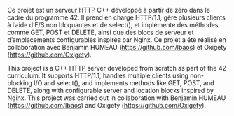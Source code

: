 Ce projet est un serveur HTTP C++ développé à partir de zéro dans le cadre du programme 42.
Il prend en charge HTTP/1.1, gère plusieurs clients à l’aide d’E/S non bloquantes et de select(), et implémente des méthodes comme GET, POST et DELETE, ainsi que des blocs de serveur et d’emplacements configurables inspirés par Nginx.
Ce projet a été réalisé en collaboration avec Benjamin HUMEAU (https://github.com/Ibaos) et Oxigety (https://github.com/Oxigety).


This project is a C++ HTTP server developed from scratch as part of the 42 curriculum.
It supports HTTP/1.1, handles multiple clients using non-blocking I/O and select(), and implements methods like GET, POST, and DELETE, along with configurable server and location blocks inspired by Nginx.
This project was carried out in collaboration with Benjamin HUMEAU (https://github.com/Ibaos) and Oxigety (https://github.com/Oxigety).
